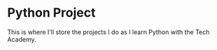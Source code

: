 # Python Project
This is where I'll store the projects I do as I learn Python with the Tech Academy.
 
